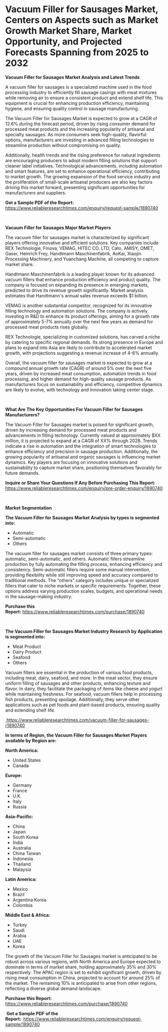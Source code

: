 <p><h1>Vacuum Filler for Sausages Market, Centers on Aspects such as Market Growth Market Share, Market Opportunity, and Projected Forecasts Spanning from 2025 to 2032</h1></p><p><strong>Vacuum Filler for Sausages Market Analysis and Latest Trends</strong></p>
<p><p>A vacuum filler for sausages is a specialized machine used in the food processing industry to efficiently fill sausage casings with meat mixtures while removing air to ensure a consistent product and extend shelf life. This equipment is crucial for enhancing production efficiency, maintaining hygiene, and ensuring quality control in sausage manufacturing.</p><p>The Vacuum Filler for Sausages Market is expected to grow at a CAGR of 12.6% during the forecast period, driven by rising consumer demand for processed meat products and the increasing popularity of artisanal and specialty sausages. As more consumers seek high-quality, flavorful options, manufacturers are investing in advanced filling technologies to streamline production without compromising on quality.</p><p>Additionally, health trends and the rising preference for natural ingredients are encouraging producers to adopt modern filling solutions that support cleaner label initiatives. Technological advancements, including automation and smart features, are set to enhance operational efficiency, contributing to market growth. The growing expansion of the food service industry and the proliferation of small-scale artisanal producers are also key factors driving this market forward, presenting significant opportunities for manufacturers and suppliers.</p></p>
<p><strong>Get a Sample PDF of the Report:&nbsp;</strong> <a href="https://www.reliableresearchtimes.com/enquiry/request-sample/1890740?utm_campaign=2665&utm_medium=2&utm_source=Github&utm_content=ia&utm_term=12042025&utm_id=vacuum-filler-for-sausages">https://www.reliableresearchtimes.com/enquiry/request-sample/1890740</a></p>
<p>&nbsp;</p>
<p><strong>Vacuum Filler for Sausages Major Market Players</strong></p>
<p><p>The vacuum filler for sausages market is characterized by significant players offering innovative and efficient solutions. Key companies include REX Technologie, Finova, VEMAG, HITEC CO. LTD, Cato, AMISY, OMET, Gaser, Heinrich Frey, Handtmann Maschinenfabrik, AoKai, Xiaojin Processing Machinery, and Yuanchang Machine, all competing to capture market share.</p><p>Handtmann Maschinenfabrik is a leading player known for its advanced vacuum fillers that enhance production efficiency and product quality. The company is focused on expanding its presence in emerging markets, predicted to drive its revenue growth significantly. Market analysis estimates that Handtmann's annual sales revenue exceeds $1 billion.</p><p>VEMAG is another substantial competitor, recognized for its innovative filling technology and automation solutions. The company is actively investing in R&D to enhance its product offerings, aiming for a growth rate of approximately 5-7% annually over the next few years as demand for processed meat products rises globally.</p><p>REX Technologie, specializing in customized solutions, has carved a niche by catering to specific regional demands. Its strong presence in Europe and plans to expand into Asia are likely to contribute to accelerated market growth, with projections suggesting a revenue increase of 4-6% annually.</p><p>Overall, the vacuum filler for sausages market is expected to grow at a compound annual growth rate (CAGR) of around 5% over the next five years, driven by increased meat consumption, automation trends in food processing, and higher demand for high-quality sausage products. As manufacturers focus on sustainability and efficiency, competitive dynamics are likely to evolve, with technology and innovation taking center stage.</p></p>
<p>&nbsp;</p>
<p><strong>What Are The Key Opportunities For Vacuum Filler for Sausages Manufacturers?</strong></p>
<p><p>The Vacuum Filler for Sausages market is poised for significant growth, driven by increasing demand for processed meat products and advancements in filling technology. Currently valued at approximately $XX million, it is projected to expand at a CAGR of XX% through 2028. Trends indicate a rise in automation and the integration of smart technologies to enhance efficiency and precision in sausage production. Additionally, the growing popularity of artisanal and organic sausages is influencing market dynamics. Key players are focusing on innovative solutions and sustainability to capture market share, positioning themselves favorably for future demands.</p></p>
<p><strong>Inquire or Share Your Questions If Any Before Purchasing This Report:</strong> <a href="https://www.reliableresearchtimes.com/enquiry/pre-order-enquiry/1890740?utm_campaign=2665&utm_medium=2&utm_source=Github&utm_content=ia&utm_term=12042025&utm_id=vacuum-filler-for-sausages">https://www.reliableresearchtimes.com/enquiry/pre-order-enquiry/1890740</a></p>
<p>&nbsp;</p>
<p><strong>Market Segmentation</strong></p>
<p><strong>The Vacuum Filler for Sausages Market Analysis by types is segmented into:</strong></p>
<p><ul><li>Automatic</li><li>Semi-automatic</li><li>Others</li></ul></p>
<p><p>The vacuum filler for sausages market consists of three primary types: automatic, semi-automatic, and others. Automatic fillers streamline production by fully automating the filling process, enhancing efficiency and consistency. Semi-automatic fillers require some manual intervention, providing flexibility while still improving speed and accuracy compared to traditional methods. The "others" category includes unique or specialized fillers that cater to niche markets or specific requirements. Together, these options address varying production scales, budgets, and operational needs in the sausage-making industry.</p></p>
<p><strong>Purchase this Report:&nbsp;</strong><a href="https://www.reliableresearchtimes.com/purchase/1890740?utm_campaign=2665&utm_medium=2&utm_source=Github&utm_content=ia&utm_term=12042025&utm_id=vacuum-filler-for-sausages">https://www.reliableresearchtimes.com/purchase/1890740</a></p>
<p>&nbsp;</p>
<p><strong>The Vacuum Filler for Sausages Market Industry Research by Application is segmented into:</strong></p>
<p><ul><li>Meat Product</li><li>Dairy Product</li><li>Seafood</li><li>Others</li></ul></p>
<p><p>Vacuum fillers are essential in the production of various food products, including meat, dairy, seafood, and more. In the meat sector, they ensure uniform filling of sausages and other products, enhancing texture and flavor. In dairy, they facilitate the packaging of items like cheese and yogurt while maintaining freshness. For seafood, vacuum fillers help in processing fish products, preventing spoilage. Additionally, they serve other applications such as pet foods and plant-based products, ensuring quality and extending shelf life.</p></p>
<p><a href="https://www.reliableresearchtimes.com/vacuum-filler-for-sausages-r1890740?utm_campaign=2665&utm_medium=2&utm_source=Github&utm_content=ia&utm_term=12042025&utm_id=vacuum-filler-for-sausages">&nbsp;https://www.reliableresearchtimes.com/vacuum-filler-for-sausages-r1890740</a></p>
<p><strong>In terms of Region, the Vacuum Filler for Sausages Market Players available by Region are:</strong></p>
<p>
    <p> <strong> North America: </strong>
        <ul>
            <li>United States</li>
            <li>Canada</li>
        </ul>
        </p> 
    <p> <strong> Europe: </strong>
        <ul>
            <li>Germany</li>
            <li>France</li>
            <li>U.K.</li>
            <li>Italy</li>
            <li>Russia</li>
        </ul>
        </p> 
    <p> <strong> Asia-Pacific: </strong>
        <ul>
            <li>China</li>
            <li>Japan</li>
            <li>South Korea</li>
            <li>India</li>
            <li>Australia</li>
            <li>China Taiwan</li>
            <li>Indonesia</li>
            <li>Thailand</li>
            <li>Malaysia</li>
        </ul>
        </p> 
    <p> <strong> Latin America: </strong>
        <ul>
            <li>Mexico</li>
            <li>Brazil</li>
            <li>Argentina Korea</li>
            <li>Colombia</li>
        </ul>
        </p> 
    <p> <strong> Middle East & Africa: </strong>
        <ul>
            <li>Turkey</li>
            <li>Saudi</li>
            <li>Arabia</li>
            <li>UAE</li>
            <li>Korea</li>
        </ul>
    </p>
    </p>
<p><p>The growth of the Vacuum Filler for Sausages market is anticipated to be robust across various regions, with North America and Europe expected to dominate in terms of market share, holding approximately 35% and 30% respectively. The APAC region is set to exhibit significant growth, driven by rising meat consumption in China, projected to account for around 25% of the market. The remaining 10% is anticipated to arise from other regions, reflecting a diverse global demand landscape.</p></p>
<p><strong>Purchase this Report: </strong><a href="https://www.reliableresearchtimes.com/purchase/1890740?utm_campaign=2665&utm_medium=2&utm_source=Github&utm_content=ia&utm_term=12042025&utm_id=vacuum-filler-for-sausages">https://www.reliableresearchtimes.com/purchase/1890740</a></p>
<p>&nbsp;<strong>Get a Sample PDF of the Report:&nbsp;&nbsp;</strong><a href="https://www.reliableresearchtimes.com/enquiry/request-sample/1890740?utm_campaign=2665&utm_medium=2&utm_source=Github&utm_content=ia&utm_term=12042025&utm_id=vacuum-filler-for-sausages">https://www.reliableresearchtimes.com/enquiry/request-sample/1890740</a></p>
<p><strong></strong></p>
<p><p></p><p></p><p></p></p>